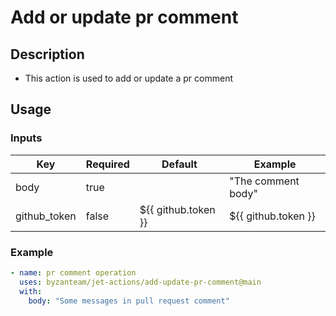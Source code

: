 # Add or update pr comment

## Description
- This action is used to add or update a pr comment

## Usage

### Inputs

| Key                 | Required| Default                    | Example                                                 |
| ------------------- | ------- | -------------------------- | ------------------------------------------------------- |
| body                | true    |                            |  "The comment body"                                     |
| github_token        | false   | ${{ github.token }}        |  ${{ github.token }}                                    |

### Example
```yaml
- name: pr comment operation
  uses: byzanteam/jet-actions/add-update-pr-comment@main
  with:
    body: "Some messages in pull request comment"
```

